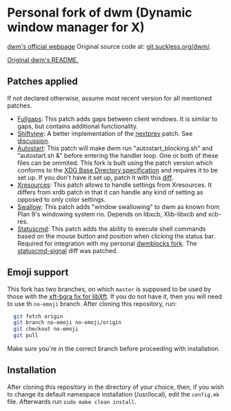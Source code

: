 # Personal fork of dwm (Dynamic window manager for X)
[dwm's official webpage](dwm.suckless.org) Original source code at: [git.suckless.org/dwm/](git.suckless.org/dwm/).

[Original dwm's README.](DWMREADME)

## Patches applied
If not declared otherwise, assume most recent version for all mentioned patches.
- [Fullgaps](https://dwm.suckless.org/patches/fullgaps/): This patch adds gaps between client windows. It is similar to gaps, but contains additional functionality.
- [Shiftview](https://lists.suckless.org/dev/att-7590/shiftview.c): A better implementation of the [nextprev](https://dwm.suckless.org/patches/nextprev/) patch. See [discussion](https://lists.suckless.org/dev/1104/7590.html).
- [Autostart](https://dwm.suckless.org/patches/autostart/): This patch will make dwm run "autostart_blocking.sh" and "autostart.sh &" before entering the handler loop. One or both of these files can be ommited.
This fork is built using the patch version which conforms to the [XDG Base Directory specification](https://specifications.freedesktop.org/basedir-spec/basedir-spec-latest.html) and requires it to be set up. If you don't have it set up, patch it with this [diff](https://dwm.suckless.org/patches/autostart/dwm-autostart-20161205-bb3bd6f.diff).
- [Xresources](https://dwm.suckless.org/patches/xresources/): This patch allows to handle settings from Xresources. It differs from xrdb patch in that it can handle any kind of setting as opposed to only color settings.
- [Swallow](https://dwm.suckless.org/patches/swallow/): This patch adds "window swallowing" to dwm as known from Plan 9's windowing system rio. Depends on libxcb, Xlib-libxcb and xcb-res.
- [Statuscmd](https://dwm.suckless.org/patches/statuscmd/): This patch adds the ability to execute shell commands based on the mouse button and position when clicking the status bar.
Required for integration with my personal [dwmblocks fork](https://github.com/brlipi/dwmblocks). The [statuscmd-signal](https://dwm.suckless.org/patches/statuscmd/dwm-statuscmd-signal-6.2.diff) diff was patched.

## Emoji support
This fork has two branches, on which `master` is supposed to be used by those with the [xft-bgra fix for libXft](https://gitlab.freedesktop.org/xorg/lib/libxft/-/merge_requests/1/diffs?commit_id=b77e5752cbd4acef90904e00c0f392984c321ca9). If you do not have it, then you will need to use th `no-emoji` branch. After cloning this repository, run: 
```bash
  git fetch origin
  git branch no-emoji no-emoji/origin
  git checkout no-emoji
  git pull
```
Make sure you're in the correct branch before proceeding with installation.

## Installation
After cloning this repository in the directory of your choice, then, if you wish to change its default namespace installation (/usr/local), edit the `config.mk` file. Afterwards run `sudo make clean install`.
